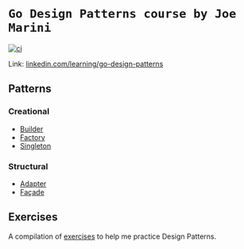 # `Go Design Patterns course by Joe Marini`

[![ci](https://github.com/flowck/go-design-patterns/actions/workflows/ci.yml/badge.svg)](https://github.com/flowck/go-design-patterns/actions/workflows/ci.yml)

Link: [linkedin.com/learning/go-design-patterns](https://www.linkedin.com/learning/go-design-patterns)

## Patterns

### Creational

- [Builder](./patterns/creational/builder)
- [Factory](./patterns/creational/factory)
- [Singleton](./patterns/creational/singleton)

### Structural

- [Adapter](./patterns/structural/adapter)
- [Façade](./patterns/structural/facade)

## Exercises

A compilation of [exercises](./notes/exercises) to help me practice Design Patterns.
